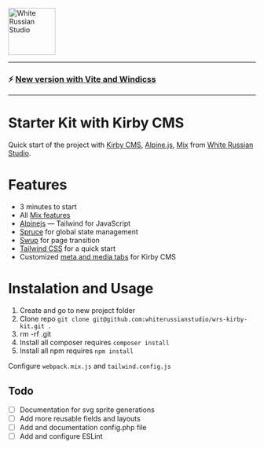 <a href="https://whiterussian.studio/"><img src="https://whiterussian.studio/assets/wrs.png" alt="White Russian Studio" width="96"></a>

---
### ⚡️ [New version with Vite and Windicss](https://github.com/whiterussianstudio/kirby-vite-project-kit)
---

Starter Kit with Kirby CMS
===============================================

Quick start of the project with [Kirby CMS](https://getkirby.com/), [Alpine.js](https://github.com/alpinejs/alpine), [Mix](https://laravel-mix.com/) from [White Russian Studio](https://whiterussian.studio/).

# Features
  * 3 minutes to start
  * All [Mix features](https://laravel-mix.com/docs/master/installation)
  * [Alpinejs](https://github.com/alpinejs/alpine) — Tailwind for JavaScript
  * [Spruce](https://github.com/ryangjchandler/spruce) for global state management
  * [Swup](https://github.com/swup/swup) for page transition
  * [Tailwind CSS](https://tailwindcss.com) for a quick start
  * Customized [meta and media tabs](https://getkirby.com/docs/guide/blueprints/tabs) for Kirby CMS

# Instalation and Usage

1. Create and go to new project folder
2. Clone repo `git clone git@github.com:whiterussianstudio/wrs-kirby-kit.git .`
3. rm -rf .git
3. Install all composer requires `composer install`
4. Install all npm requires `npm install`

Configure `webpack.mix.js` and `tailwind.config.js`


## Todo

- [ ] Documentation for svg sprite generations
- [ ] Add more reusable fields and layouts
- [ ] Add and documentation config.php file
- [ ] Add and configure ESLint

